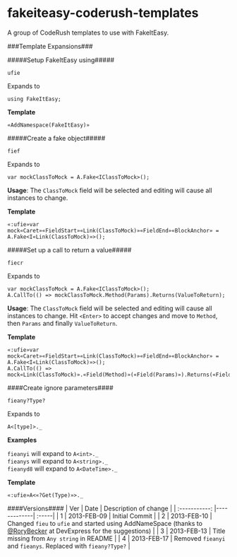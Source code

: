 fakeiteasy-coderush-templates
=============================

A group of CodeRush templates to use with FakeItEasy.

###Template Expansions###

#####Setup FakeItEasy using#####

`ufie`

Expands to

```
using FakeItEasy;
```

**Template**

```
«AddNamespace(FakeItEasy)»
```

#####Create a fake object#####

`fief`

Expands to

```
var mockClassToMock = A.Fake<IClassToMock>();```

**Usage**: The `ClassToMock` field will be selected and editing will cause all instances to change. 

**Template**  

```
«:ufie»var mock«Caret»«FieldStart»«Link(ClassToMock)»«FieldEnd»«BlockAnchor» = A.Fake<I«Link(ClassToMock)»>();
```

#####Set up a call to return a value#####

`fiecr`

Expands to

```
var mockClassToMock = A.Fake<IClassToMock>();A.CallTo(() => mockClassToMock.Method(Params).Returns(ValueToReturn);
```

**Usage**: The `ClassToMock` field will be selected and editing will cause all instances to change. Hit `<Enter>` to accept changes and move to `Method`, then `Params` and finally `ValueToReturn`. 

**Template** 

```
«:ufie»var mock«Caret»«FieldStart»«Link(ClassToMock)»«FieldEnd»«BlockAnchor» = A.Fake<I«Link(ClassToMock)»>();
A.CallTo(() => mock«Link(ClassToMock)».«Field(Method)»(«Field(Params)»).Returns(«Field(ValueToReturn)»);
```

####Create ignore parameters####

`fieany?Type?`

Expands to

```
A<[type]>._
```

**Examples**

`fieanyi` will expand to `A<int>._`<br />
`fieanys` will expand to `A<string>._`<br />
`fieanyd8` will expand to `A<DateTime>._`

**Template**

```
«:ufie»A<«?Get(Type)»>._
```

####Versions####
| Ver        | Date           | Description of change  |
| :-----------: |-------------| :-----|
| 1      | 2013-FEB-09 | Initial Commit |
| 2      | 2013-FEB-10 | Changed `fieu` to `ufie` and started using AddNameSpace (thanks to [@RoryBecker](http://twitter.com/RoryBecker) at DevExpress for the suggestions) |
| 3      | 2013-FEB-13 | Title missing from `Any string` in README |
| 4      | 2013-FEB-17 | Removed `fieanyi` and `fieanys`. Replaced with `fieany?Type?` |
